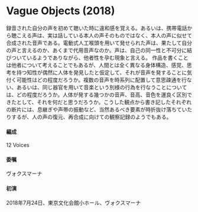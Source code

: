 # Vague Objects (2018)

録音された自分の声を初めて聴いた時に違和感を覚える。あるいは、携帯電話から聴こえる声は、実は話している本人の声そのものではなく、本人の声に似せて合成された音声である。電動式人工喉頭を用いて発せられた声は、果たして自分の声と言えるのか、あくまで代用音声なのか。声は、自己の同一性と不可分に結びついているようでありながら、他者性を孕む現象と言える。
作品を書くことは他者について考えることでもあるが、人間とは全く異なる身体構造、感覚、思考を持つ知性が偶然に人体を発見したと仮定して、それが音声を発することに気付く可能性はどの程度だろうか。複数の音声を時系列に配置して意思疎通を行ない、あるいは、同じ器官を用いて音楽という別様の行為を行なうことについては、どの程度だろうか。人体が発する幾つかの音声、音高、音色を運良く区別できたとして、それを何だと思うだろうか。こうした観点から書き記したそれぞれの断片には、息継ぎや声帯の振動など、当然あるべき要素が時折抜け落ちていたりするが、人の声の復元、再合成に向けての観察記録のようでもある。

#### 編成
12 Voices

#### 委嘱
ヴォクスマーナ

#### 初演
2018年7月24日、東京文化会館小ホール、ヴォクスマーナ
